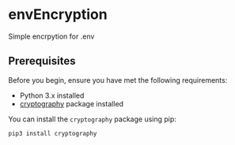 # envEncryption

Simple encrpytion for .env

## Prerequisites

Before you begin, ensure you have met the following requirements:

- Python 3.x installed
- [cryptography](https://pypi.org/project/cryptography/) package installed

You can install the `cryptography` package using pip:

```bash
pip3 install cryptography
